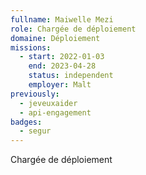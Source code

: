 ```yaml
---
fullname: Maiwelle Mezi
role: Chargée de déploiement
domaine: Déploiement
missions:
  - start: 2022-01-03
    end: 2023-04-28
    status: independent
    employer: Malt
previously:
  - jeveuxaider
  - api-engagement
badges:
  - segur
---
```

Chargée de déploiement